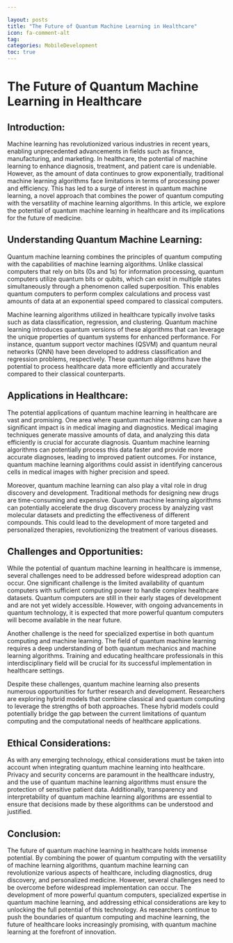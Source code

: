```yaml
---

layout: posts
title: "The Future of Quantum Machine Learning in Healthcare"
icon: fa-comment-alt
tag:
categories: MobileDevelopment
toc: true
---
```




# The Future of Quantum Machine Learning in Healthcare

## Introduction:
Machine learning has revolutionized various industries in recent years, enabling unprecedented advancements in fields such as finance, manufacturing, and marketing. In healthcare, the potential of machine learning to enhance diagnosis, treatment, and patient care is undeniable. However, as the amount of data continues to grow exponentially, traditional machine learning algorithms face limitations in terms of processing power and efficiency. This has led to a surge of interest in quantum machine learning, a novel approach that combines the power of quantum computing with the versatility of machine learning algorithms. In this article, we explore the potential of quantum machine learning in healthcare and its implications for the future of medicine.

## Understanding Quantum Machine Learning:
Quantum machine learning combines the principles of quantum computing with the capabilities of machine learning algorithms. Unlike classical computers that rely on bits (0s and 1s) for information processing, quantum computers utilize quantum bits or qubits, which can exist in multiple states simultaneously through a phenomenon called superposition. This enables quantum computers to perform complex calculations and process vast amounts of data at an exponential speed compared to classical computers.

Machine learning algorithms utilized in healthcare typically involve tasks such as data classification, regression, and clustering. Quantum machine learning introduces quantum versions of these algorithms that can leverage the unique properties of quantum systems for enhanced performance. For instance, quantum support vector machines (QSVM) and quantum neural networks (QNN) have been developed to address classification and regression problems, respectively. These quantum algorithms have the potential to process healthcare data more efficiently and accurately compared to their classical counterparts.

## Applications in Healthcare:
The potential applications of quantum machine learning in healthcare are vast and promising. One area where quantum machine learning can have a significant impact is in medical imaging and diagnostics. Medical imaging techniques generate massive amounts of data, and analyzing this data efficiently is crucial for accurate diagnosis. Quantum machine learning algorithms can potentially process this data faster and provide more accurate diagnoses, leading to improved patient outcomes. For instance, quantum machine learning algorithms could assist in identifying cancerous cells in medical images with higher precision and speed.

Moreover, quantum machine learning can also play a vital role in drug discovery and development. Traditional methods for designing new drugs are time-consuming and expensive. Quantum machine learning algorithms can potentially accelerate the drug discovery process by analyzing vast molecular datasets and predicting the effectiveness of different compounds. This could lead to the development of more targeted and personalized therapies, revolutionizing the treatment of various diseases.

## Challenges and Opportunities:
While the potential of quantum machine learning in healthcare is immense, several challenges need to be addressed before widespread adoption can occur. One significant challenge is the limited availability of quantum computers with sufficient computing power to handle complex healthcare datasets. Quantum computers are still in their early stages of development and are not yet widely accessible. However, with ongoing advancements in quantum technology, it is expected that more powerful quantum computers will become available in the near future.

Another challenge is the need for specialized expertise in both quantum computing and machine learning. The field of quantum machine learning requires a deep understanding of both quantum mechanics and machine learning algorithms. Training and educating healthcare professionals in this interdisciplinary field will be crucial for its successful implementation in healthcare settings.

Despite these challenges, quantum machine learning also presents numerous opportunities for further research and development. Researchers are exploring hybrid models that combine classical and quantum computing to leverage the strengths of both approaches. These hybrid models could potentially bridge the gap between the current limitations of quantum computing and the computational needs of healthcare applications.

## Ethical Considerations:
As with any emerging technology, ethical considerations must be taken into account when integrating quantum machine learning into healthcare. Privacy and security concerns are paramount in the healthcare industry, and the use of quantum machine learning algorithms must ensure the protection of sensitive patient data. Additionally, transparency and interpretability of quantum machine learning algorithms are essential to ensure that decisions made by these algorithms can be understood and justified.

## Conclusion:
The future of quantum machine learning in healthcare holds immense potential. By combining the power of quantum computing with the versatility of machine learning algorithms, quantum machine learning can revolutionize various aspects of healthcare, including diagnostics, drug discovery, and personalized medicine. However, several challenges need to be overcome before widespread implementation can occur. The development of more powerful quantum computers, specialized expertise in quantum machine learning, and addressing ethical considerations are key to unlocking the full potential of this technology. As researchers continue to push the boundaries of quantum computing and machine learning, the future of healthcare looks increasingly promising, with quantum machine learning at the forefront of innovation.
